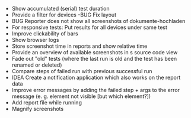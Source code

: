 - Show accumulated (serial) test duration
- Provide a filter for devices
 -BUG Fix layout
- BUG Reporter does not show all screenshots of dokumente-hochladen
- For responsive tests: Put results for all devices under same test
- Improve clickability of bars
- Show browser logs
- Store screenshot time in reports and show relative time
- Provide an overview of available screenshots in s source code view
- Fade out "old" tests (where the last run is old and the test has been renamed or deleted)
- Compare steps of failed run with previous successful run
- IDEA Create a notification application which also works on the report data
- Improve error messages by adding the failed step + args to the error message (e. g. element not visible [but which element?])
- Add report file while running
- Magnify screenshots
